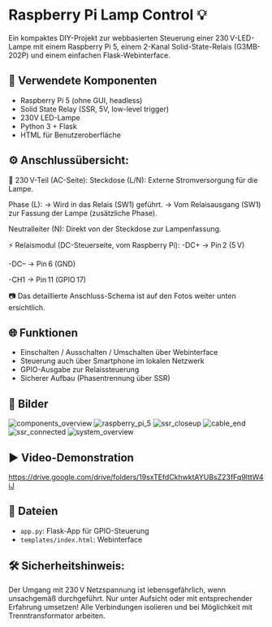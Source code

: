 # Raspberry Pi Lamp Control 💡

Ein kompaktes DIY-Projekt zur webbasierten Steuerung einer 230 V-LED-Lampe mit einem Raspberry Pi 5, einem 2-Kanal Solid-State-Relais (G3MB-202P) und einem einfachen Flask-Webinterface.

## 🔧 Verwendete Komponenten
- Raspberry Pi 5 (ohne GUI, headless)
- Solid State Relay (SSR, 5V, low-level trigger)
- 230V LED-Lampe
- Python 3 + Flask
- HTML für Benutzeroberfläche

## ⚙️ Anschlussübersicht:
🔌 230 V-Teil (AC-Seite):
Steckdose (L/N): Externe Stromversorgung für die Lampe.

Phase (L):
→ Wird in das Relais (SW1) geführt.
→ Vom Relaisausgang (SW1) zur Fassung der Lampe (zusätzliche Phase).

Neutralleiter (N): Direkt von der Steckdose zur Lampenfassung.

⚡ Relaismodul (DC-Steuerseite, vom Raspberry Pi):
-DC+ → Pin 2 (5 V)

-DC– → Pin 6 (GND)

-CH1 → Pin 11 (GPIO 17)

📷 Das detaillierte Anschluss-Schema ist auf den Fotos weiter unten ersichtlich.

## 🌐 Funktionen
- Einschalten / Ausschalten / Umschalten über Webinterface
- Steuerung auch über Smartphone im lokalen Netzwerk
- GPIO-Ausgabe zur Relaissteuerung
- Sicherer Aufbau (Phasentrennung über SSR)

## 📸 Bilder
![components_overview](https://github.com/user-attachments/assets/c1d05f55-dc61-4079-8388-5d32f870c4cc)
![raspberry_pi_5](https://github.com/user-attachments/assets/9da3c768-6e35-4bf9-8839-75aa6b0416a8)
![ssr_closeup](https://github.com/user-attachments/assets/ee2129a7-49ab-424f-88ee-429f3f8e9882)
![cable_end](https://github.com/user-attachments/assets/7f3f8638-5ccf-4f7a-ae80-17bc5aaf8890)
![ssr_connected](https://github.com/user-attachments/assets/bb0f0387-e494-4cfc-a2d9-48666d5c319b)
![system_overview](https://github.com/user-attachments/assets/9194eda5-cca2-457b-a3b1-89174a5fb850)

## ▶️ Video-Demonstration
https://drive.google.com/drive/folders/19sxTEfdCkhwktAYUBsZ23fFq9lttW4iJ

## 📁 Dateien
- `app.py`: Flask-App für GPIO-Steuerung
- `templates/index.html`: Webinterface

## 🛠️ Sicherheitshinweis:
Der Umgang mit 230 V Netzspannung ist lebensgefährlich, wenn unsachgemäß durchgeführt. 
Nur unter Aufsicht oder mit entsprechender Erfahrung umsetzen! 
Alle Verbindungen isolieren und bei Möglichkeit mit Trenntransformator arbeiten.
